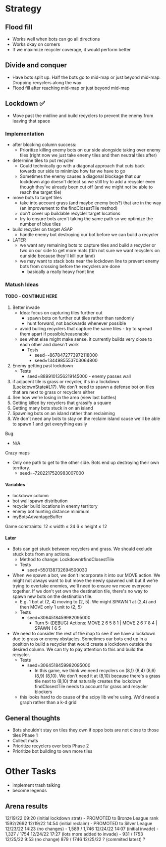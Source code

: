 # Strategy
## Flood fill
  * Works well when bots can go all directions
  * Works okay on corners
  * If we maximize recycler coverage, it would perform better

## Divide and conquer
  * Have bots split up. Half the bots go to mid-map or just beyond mid-map. Dropping recyclers along the way
  * Flood fill after reaching mid-map or just beyond mid-map

## Lockdown ✅
  * Move past the midline and build recyclers to prevent the enemy from leaving that space

### Implementation
  * after blocking column success:
    * Prioritize killing enemy bots on our side alongside taking over enemy tiles (right now we just take enemy 
      tiles and then neutral tiles after)
  * determine tiles to put recycler
    * Could technically go with a diagonal approach that cuts back towards our side to minimize how far we have to go
    * Sometimes the enemy causes a diagonal blockage that our lockdown algo doesn't detect so we still try to add a 
      recycler even though they've already been cut off (and we might not be able to reach the target tile)
  * move bots to target tiles
    * take into account grass (and maybe enemy bots?) that are in the way (an improvement to the findClosestTile method)
    * don't cover up buildable recycler target locations
    * try to ensure bots aren't taking the same path so we optimize the number of blue tiles
  * build recycler on target ASAP
    * handle enemy bot destroying our bot before we can build a recycler
  * LATER
    * we want any remaining bots to capture tiles and build a recycler or two on our side to get more mats (tbh not 
      sure we want recyclers on our side because they'll kill our land)
    * we may want to stack bots near the lockdown line to prevent enemy bots from crossing before the recyclers are 
      done
      * basically a really heavy front line

### Matush Ideas
#### TODO - CONTINUE HERE
1. Better invade
   * Idea: focus on capturing tiles further out
     * spawn bots on further out tiles rather than randomly
     * hunt forward, not backwards whenever possible
   * avoid builing recyclers that capture the same tiles - try to spread them apart if possible/reasonable
   * see what else might make sense. it currently builds very close to each other and doesn't work 
     * Tests
       * seed=-8678472773972118000
       * seed=1344985553703064800
2. Enemy getting past lockdown
   * Tests
      * seed=8899101356219145000 - enemy passes wall
3. if adjacent tile is grass or recycler, it's in a lockdown (LockdownState#L17). We don't need to spawn a defense 
   bot on tiles that are next to grass or recyclers either
4. See how we're losing in the area (view last battles)
5. Getting killed by recyclers that grassify a square 
6. Getting many bots stuck in on an island 
7. Spawning bots on an island rather than reclaiming
8. We don't need any bots to stay on the reclaim island cause we'll be able to spawn 1 and get everything easily

Bug
* N/A

Crazy maps
* Only one path to get to the other side. Bots end up destroying their own territory.
  * seed=-7202217520983007000



#### Variables
* lockdown column
* bot wall spawn distribution
* recycler build locations in enemy territory
* enemy bot hunting distance minimum
* myBotsAdvantageBuffer

Game constraints: 
12 ≤ width ≤ 24
6 ≤ height ≤ 12


#### Later
* Bots can get stuck between recyclers and grass. We should exclude stuck bots from any actions. 
  * Method to change: Lockdown#findClosestTile 
  * Tests
    * seed=550138732694500030
* When we spawn a bot, we don't incorporate it into our MOVE action. We might not always want to but move the newly 
  spawned unit but if we're trying to overtake enemies, we'll need to ensure we move everyone together. If we don't 
  yet own the destination tile, there's no way to spawn new bots on the destination tile.
  * E.g. 1 bot at (2, 4) moving to (2, 5). We might SPAWN 1 at (2,4) and then MOVE only 1 unit to (2, 5)
  * Tests
    * seed=3064518459982095000 
      * Turn 5: (DEBUG) Actions: MOVE 2 6 5 8 1 | MOVE 2 6 7 8 4 | SPAWN 1 6 5
* We need to consider the rest of the map to see if we have a lockdown due to grass or enemy obstacles. Sometimes 
  our bots end up in a position to build a recycler that would create a lockdown outside the desired column. We can 
  try to pay attention to this and build the recycler.  
  * Tests
    * seed=3064518459982095000
      * In this game, we think we need recyclers on (8,1) (8,4) (8,6) (8,9) (8,10). We don't need it at (8,10) 
        because there's a grass tile next to (8,10) that naturally creates the lockdown
findClosestTile needs to account for grass and recycler blockers 
   * this looks hard to do cause of the scipy lib we're using. We'd need a graph rather than a k-d grid

## General thoughts
  * Bots shouldn't stay on tiles they own if oppo bots are not close to those tiles
Phase 1
  * Collect mats
  * Prioritize recyclers over bots
Phase 2
  * Prioritize bot building to own more tiles

# Other Tasks
- implement trash talking
- become legends

## Arena results
12/19/22 09:20 (initial lockdown strat) - PROMOTED to Bronze League rank 1592/2692
12/19/22 14:54 (initial reclaim) - PROMOTED to Silver League 
12/23/22 14:23 (no changes) - 1,589 / 1,746
12/24/22 14:07 (initial invade) - 1,327 / 1754
12/24/22 17:27 (lots more added to invade) - 931 / 1753
12/25/22 9:53 (no change) 879 / 1746
12/25/22 ? (commited latest) ?
